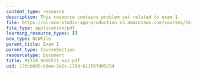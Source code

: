 ```yaml
---
content_type: resource
description: This resource contains problem set related to exam 1.
file: https://ol-ocw-studio-app-production.s3.amazonaws.com/courses/18-06sc-linear-algebra-fall-2011/170cb8d5b8ee2a2c170d611f87d0525d_MIT18_06SCF11_ex1.pdf
file_type: application/pdf
learning_resource_types: []
ocw_type: OCWFile
parent_title: Exam 1
parent_type: CourseSection
resourcetype: Document
title: MIT18_06SCF11_ex1.pdf
uid: 170cb8d5-b8ee-2a2c-170d-611f87d0525d
---
```


